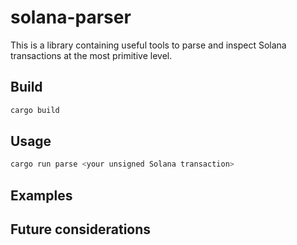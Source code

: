 # solana-parser

This is a library containing useful tools to parse and inspect Solana transactions at the most primitive level.

## Build

```sh
cargo build
```

## Usage

```sh
cargo run parse <your unsigned Solana transaction>
```

## Examples

## Future considerations
